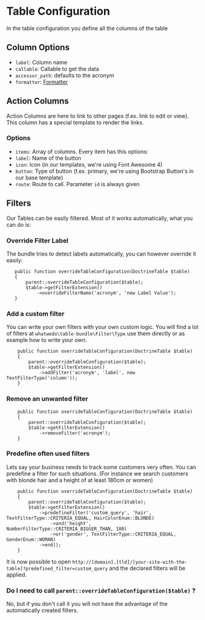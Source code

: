# Table Configuration

In the table configuration you define all the columns of the table

## Column Options

- `label`: Column name
- `callable`: Callable to get the data
- `accessor_path`: defaults to the acronym
- `formatter`: [Formatter](formatter.md)

## Action Columns

Action Columns are here to link to other pages (f.ex. link to edit or view).
This column has a special template to render the links.

### Options

- `items`: Array of columns. Every item has this options:
 - `label`: Name of the button
 - `icon`: Icon (in our templates, we're using Font Awesome 4)
 - `button`: Type of button (f.ex. primary, we're using Bootstrap Button's in our base template)
 - `route`: Route to call. Parameter `id` is always given

## Filters
Our Tables can be easily filtered. Most of it works automatically, what you can do is:

### Override Filter Label
The bundle tries to detect labels automatically, you can however override it easily:
 ```
    public function overrideTableConfiguration(DoctrineTable $table)
    {
        parent::overrideTableConfiguration($table);
        $table->getFilterExtension()
            ->overrideFilterName('acronym', 'new Label Value');
    } 
```

### Add a custom filter
You can write your own filters with your own custom logic. You will find a lot of filters at `whatwedo\table-bundle\Filter\Type` use them directly or as example how to write your own.
```
    public function overrideTableConfiguration(DoctrineTable $table)
    {
        parent::overrideTableConfiguration($table);
        $table->getFilterExtension()
            ->addFilter('acronym', 'label', new TextFilterType('column'));
    }
```

### Remove an unwanted filter

```
    public function overrideTableConfiguration(DoctrineTable $table)
    {
        parent::overrideTableConfiguration($table);
        $table->getFilterExtension()
            ->removeFilter('acronym');
    }
```

### Predefine often used filters
Lets say your business needs to track some customers very often. You can predefine a filter for such situations.
(For instance we search customers with blonde hair and a height of at least 180cm or women) 
```
    public function overrideTableConfiguration(DoctrineTable $table)
    {
        parent::overrideTableConfiguration($table);
        $table->getFilterExtension()
            ->predefineFilter('custom_query', 'hair', TextFilterType::CRITERIA_EQUAL, HairColorEnum::BLONDE)
                ->and('height', NumberFilterType::CRITERIA_BIGGER_THAN, 180)
                ->or('gender', TextFilterType::CRITERIA_EQUAL, GenderEnum::WOMAN)
            ->end();
    }
```
It is now possible to open `http://[domain].[tld]/[your-site-with-the-table]?predefined_filter=custom_query` and the declared filters will be applied. 

### Do I need to call `parent::overrideTableConfiguration($table)` ?
No, but if you don't call it you will not have the advantage of the automatically created filters. 

